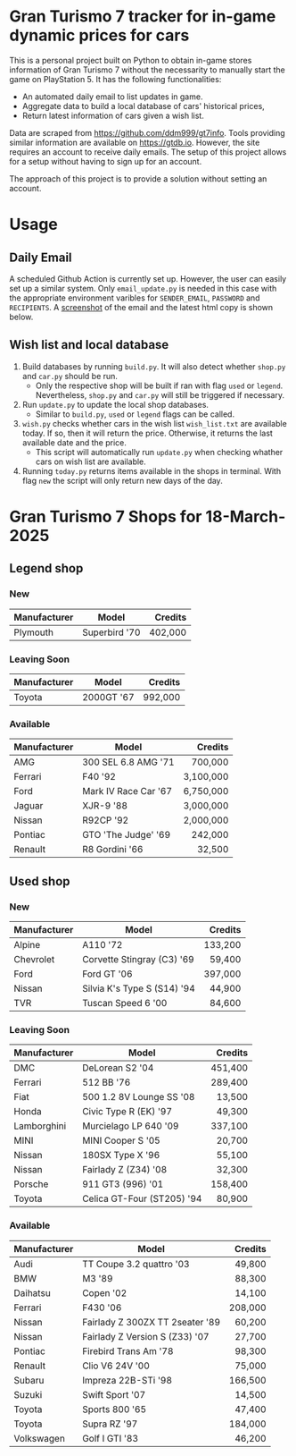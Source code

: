 # Gran Turismo 7 tracker for in-game dynamic prices for cars

This is a personal project built on Python to obtain in-game stores information of Gran Turismo 7 without the necessarity to manually start the game on PlayStation 5. It has the following functionalities:

- An automated daily email to list updates in game.
- Aggregate data to build a local database of cars' historical prices,
- Return latest information of cars given a wish list.

Data are scraped from https://github.com/ddm999/gt7info. Tools providing similar information are available on https://gtdb.io. However, the site requires an account to receive daily emails. The setup of this project allows for a setup without having to sign up for an account.

The approach of this project is to provide a solution without setting an account.

# Usage

## Daily Email

A scheduled Github Action is currently set up. However, the user can easily set up a similar system. Only `email_update.py` is needed in this case with the appropriate environment varibles for `SENDER_EMAIL`, `PASSWORD` and `RECIPIENTS`. A [screenshot](https://raw.githubusercontent.com/marcohoucheng/Gran-Turismo-7-Price-Tracker/main/data/email_screenshot.png) of the email and the latest html copy is shown below.

## Wish list and local database

1. Build databases by running `build.py`. It will also detect whether `shop.py` and `car.py` should be run.
    - Only the respective shop will be built if ran with flag `used` or `legend`. Nevertheless, `shop.py` and `car.py` will still be triggered if necessary.
2. Run `update.py` to update the local shop databases.
    - Similar to `build.py`, `used` or `legend` flags can be called.
3. `wish.py` checks whether cars in the wish list `wish_list.txt` are available today. If so, then it will return the price. Otherwise, it returns the last available date and the price.
    - This script will automatically run `update.py` when checking whather cars on wish list are available.
4. Running `today.py` returns items available in the shops in terminal. With flag `new` the script will only return new days of the day.


# Gran Turismo 7 Shops for 18-March-2025



## Legend shop

### New
 | Manufacturer | Model | Credits |
 | --- | --- | --: |
|Plymouth|Superbird '70|402,000|

### Leaving Soon
 | Manufacturer | Model | Credits |
 | --- | --- | --: |
|Toyota|2000GT '67|992,000|

### Available
 | Manufacturer | Model | Credits |
 | --- | --- | --: |
|AMG|300 SEL 6.8 AMG '71|700,000|
|Ferrari|F40 '92|3,100,000|
|Ford|Mark IV Race Car '67|6,750,000|
|Jaguar|XJR-9 '88|3,000,000|
|Nissan|R92CP '92|2,000,000|
|Pontiac|GTO 'The Judge' '69|242,000|
|Renault|R8 Gordini '66|32,500|


## Used shop

### New
 | Manufacturer | Model | Credits |
 | --- | --- | --: |
|Alpine|A110 '72|133,200|
|Chevrolet|Corvette Stingray (C3) '69|59,400|
|Ford|Ford GT '06|397,000|
|Nissan|Silvia K's Type S (S14) '94|44,900|
|TVR|Tuscan Speed 6 '00|84,600|

### Leaving Soon
 | Manufacturer | Model | Credits |
 | --- | --- | --: |
|DMC|DeLorean S2 '04|451,400|
|Ferrari|512 BB '76|289,400|
|Fiat|500 1.2 8V Lounge SS '08|13,500|
|Honda|Civic Type R (EK) '97|49,300|
|Lamborghini|Murcielago LP 640 '09|337,100|
|MINI|MINI Cooper S '05|20,700|
|Nissan|180SX Type X '96|55,100|
|Nissan|Fairlady Z (Z34) '08|32,300|
|Porsche|911 GT3 (996) '01|158,400|
|Toyota|Celica GT-Four (ST205) '94|80,900|

### Available
 | Manufacturer | Model | Credits |
 | --- | --- | --: |
|Audi|TT Coupe 3.2 quattro '03|49,800|
|BMW|M3 '89|88,300|
|Daihatsu|Copen '02|14,100|
|Ferrari|F430 '06|208,000|
|Nissan|Fairlady Z 300ZX TT 2seater '89|60,200|
|Nissan|Fairlady Z Version S (Z33) '07|27,700|
|Pontiac|Firebird Trans Am '78|98,300|
|Renault|Clio V6 24V '00|75,000|
|Subaru|Impreza 22B-STi '98|166,500|
|Suzuki|Swift Sport '07|14,500|
|Toyota|Sports 800 '65|47,400|
|Toyota|Supra RZ '97|184,000|
|Volkswagen|Golf I GTI '83|46,200|
